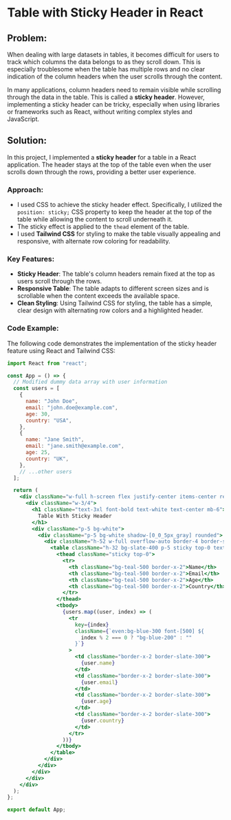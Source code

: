 # Table with Sticky Header in React

## Problem:

When dealing with large datasets in tables, it becomes difficult for users to track which columns the data belongs to as they scroll down. This is especially troublesome when the table has multiple rows and no clear indication of the column headers when the user scrolls through the content.

In many applications, column headers need to remain visible while scrolling through the data in the table. This is called a **sticky header**. However, implementing a sticky header can be tricky, especially when using libraries or frameworks such as React, without writing complex styles and JavaScript.

## Solution:

In this project, I implemented a **sticky header** for a table in a React application. The header stays at the top of the table even when the user scrolls down through the rows, providing a better user experience.

### Approach:

- I used CSS to achieve the sticky header effect. Specifically, I utilized the `position: sticky;` CSS property to keep the header at the top of the table while allowing the content to scroll underneath it.
- The sticky effect is applied to the `thead` element of the table.
- I used **Tailwind CSS** for styling to make the table visually appealing and responsive, with alternate row coloring for readability.

### Key Features:

- **Sticky Header**: The table's column headers remain fixed at the top as users scroll through the rows.
- **Responsive Table**: The table adapts to different screen sizes and is scrollable when the content exceeds the available space.
- **Clean Styling**: Using Tailwind CSS for styling, the table has a simple, clear design with alternating row colors and a highlighted header.

### Code Example:

The following code demonstrates the implementation of the sticky header feature using React and Tailwind CSS:

```jsx
import React from "react";

const App = () => {
  // Modified dummy data array with user information
  const users = [
    {
      name: "John Doe",
      email: "john.doe@example.com",
      age: 30,
      country: "USA",
    },
    {
      name: "Jane Smith",
      email: "jane.smith@example.com",
      age: 25,
      country: "UK",
    },
    // ...other users
  ];

  return (
    <div className="w-full h-screen flex justify-center items-center relative bg-slate-800">
      <div className="w-3/4">
        <h1 className="text-3xl font-bold text-white text-center mb-6">
          Table With Sticky Header
        </h1>
        <div className="p-5 bg-white">
          <div className="p-5 bg-white shadow-[0_0_5px_gray] rounded">
            <div className="h-52 w-full overflow-auto border-4 border-slate-300">
              <table className="h-32 bg-slate-400 p-5 sticky top-0 text-center w-full">
                <thead className="sticky top-0">
                  <tr>
                    <th className="bg-teal-500 border-x-2">Name</th>
                    <th className="bg-teal-500 border-x-2">Email</th>
                    <th className="bg-teal-500 border-x-2">Age</th>
                    <th className="bg-teal-500 border-x-2">Country</th>
                  </tr>
                </thead>
                <tbody>
                  {users.map((user, index) => (
                    <tr
                      key={index}
                      className={`even:bg-blue-300 font-[500] ${
                        index % 2 === 0 ? "bg-blue-200" : ""
                      }`}
                    >
                      <td className="border-x-2 border-slate-300">
                        {user.name}
                      </td>
                      <td className="border-x-2 border-slate-300">
                        {user.email}
                      </td>
                      <td className="border-x-2 border-slate-300">
                        {user.age}
                      </td>
                      <td className="border-x-2 border-slate-300">
                        {user.country}
                      </td>
                    </tr>
                  ))}
                </tbody>
              </table>
            </div>
          </div>
        </div>
      </div>
    </div>
  );
};

export default App;
```
